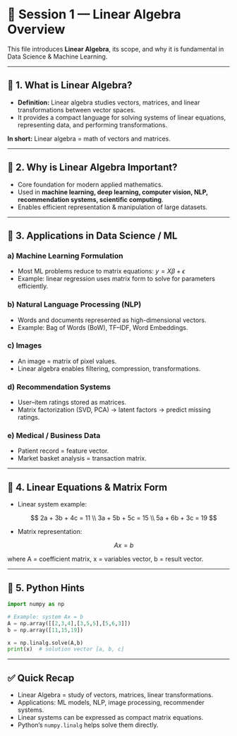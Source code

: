 # 📘 Session 1 — Linear Algebra Overview

This file introduces **Linear Algebra**, its scope, and why it is fundamental in Data Science & Machine Learning.

---

## 🔹 1. What is Linear Algebra?

* **Definition:** Linear algebra studies vectors, matrices, and linear transformations between vector spaces.
* It provides a compact language for solving systems of linear equations, representing data, and performing transformations.

**In short:** Linear algebra = math of vectors and matrices.

---

## 🔹 2. Why is Linear Algebra Important?

* Core foundation for modern applied mathematics.
* Used in **machine learning, deep learning, computer vision, NLP, recommendation systems, scientific computing**.
* Enables efficient representation & manipulation of large datasets.

---

## 🔹 3. Applications in Data Science / ML

### a) Machine Learning Formulation

* Most ML problems reduce to matrix equations:
  $y = X\beta + \epsilon$
* Example: linear regression uses matrix form to solve for parameters efficiently.

### b) Natural Language Processing (NLP)

* Words and documents represented as high-dimensional vectors.
* Example: Bag of Words (BoW), TF–IDF, Word Embeddings.

### c) Images

* An image = matrix of pixel values.
* Linear algebra enables filtering, compression, transformations.

### d) Recommendation Systems

* User–item ratings stored as matrices.
* Matrix factorization (SVD, PCA) → latent factors → predict missing ratings.

### e) Medical / Business Data

* Patient record = feature vector.
* Market basket analysis = transaction matrix.

---

## 🔹 4. Linear Equations & Matrix Form

* Linear system example:

  $$
  2a + 3b + 4c = 11 \\
  3a + 5b + 5c = 15 \\
  5a + 6b + 3c = 19
  $$

* Matrix representation:

  $$
  A x = b
  $$

where A = coefficient matrix, x = variables vector, b = result vector.

---

## 🔹 5. Python Hints

```python
import numpy as np

# Example: system Ax = b
A = np.array([[2,3,4],[3,5,5],[5,6,3]])
b = np.array([11,15,19])

x = np.linalg.solve(A,b)
print(x)  # solution vector [a, b, c]
```

---

## ✅ Quick Recap

* Linear Algebra = study of vectors, matrices, linear transformations.
* Applications: ML models, NLP, image processing, recommender systems.
* Linear systems can be expressed as compact matrix equations.
* Python’s `numpy.linalg` helps solve them directly.
